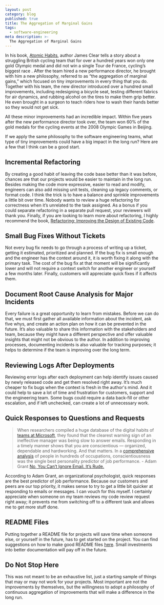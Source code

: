 ```yaml
---
layout: post
category: blog
published: true
title: The Aggregation of Marginal Gains
tags:
  - software-engineering
meta description: >-
  The Aggregation of Marginal Gains
---
```

In his book, [Atomic Habits](https://amzn.to/2UnRpLy), author James Clear tells a story about a struggling British cycling team that for over a hundred years won only one gold Olympic medal and did not win a single Tour de France, cycling’s biggest race . After the team hired a new performance director, he brought with him a new philosophy, referred to as “the aggregation of marginal gains,” which focused on tiny improvements in every thing that you do. Together with his team, the new director introduced over a hundred small improvements, including redesigning a bicycle seat, testing different fabrics for air dynamics, and rubbing alcohol on the tires to make them grip better. He even brought in a surgeon to teach riders how to wash their hands better so they would not get sick.

All these minor improvements had an incredible impact. Within five years after the new performance director took over, the team won 60% of the gold medals for the cycling events at the 2008 Olympic Games in Beijing.

If we apply the same philosophy to the software engineering teams, what type of tiny improvements could have a big impact in the long run? Here are a few that I think can be a good start.

## Incremental Refactoring

By creating a good habit of leaving the code base better than it was before, chances are that our projects would be easier to maintain in the long run. Besides making the code more expressive, easier to read and modify, engineers can also add missing unit tests, cleaning up legacy comments, or format code. I think the trick is to have a balance and sprinkle improvements a little bit over time. Nobody wants to review a huge refactoring for correctness when it’s unrelated to the task assigned. As a bonus if you could separate refactoring in a separate pull request, your reviewers will thank you. Finally, if you are looking to learn more about refactoring, I highly recommend the book, [Refactoring: Improving the Design of Existing Code](https://amzn.to/2UmVpvK).

## Small Bug Fixes Without Tickets

Not every bug fix needs to go through a process of writing up a ticket, getting it estimated, prioritized and planned. If the bug fix is small enough and the engineer has the context around it, it is worth fixing it along with the primary task. The cost of the bug fix at that moment will be significantly lower and will not require a context switch for another engineer or yourself a few months later. Finally, customers will appreciate quick fixes if it affects them.

## Document Root Cause Analysis for Major Incidents

Every failure is a great opportunity to learn from mistakes. Before we can do that, we must first gather all available information about the incident, ask five whys, and create an action plan on how it can be prevented in the future. It’s also valuable to share this information with the stakeholders and team, because they might have a different perspective and offer valuable insights that might not be obvious to the author. In addition to improving processes, documenting incidents is also valuable for tracking purposes; it helps to determine if the team is improving over the long term.

## Reviewing Logs After Deployments

Reviewing error logs after each deployment can help identify issues caused by newly released code and get them resolved right away. It’s much cheaper to fix bugs when the context is fresh in the author's mind. And it could help to save a lot of time and frustration for customers, support and the engineering team. Some bugs could require a data back-fill or other escalation, and if left unchecked, can create a lot of unnecessary work.

## Quick Responses to Questions and Requests

> When researchers compiled a huge database of the digital habits of [teams at Microsoft](https://medium.com/@duncanjwatts/the-organizational-spectroscope-7f9f239a897c), they found that the clearest warning sign of an ineffective manager was being slow to answer emails. Responding in a timely manner shows that you are conscientious — organized, dependable and hardworking. And that matters. In a [comprehensive analysis](http://psycnet.apa.org/record/2000-16508-004?casa_token=gqkQhZM9qwIAAAAA:QEr6Zmq76aqx63hGeqSf3FNhv02-J5XhnIKNTAouwMA-Cdl_X4_cDQhuSFaGv7EdRKcSbikV4qdxFcOquu4Xxw) of people in hundreds of occupations, conscientiousness was the single best personality predictor of job performance.
> \- Adam Grant [No, You Can’t Ignore Email. It’s Rude.](https://www.nytimes.com/2019/02/15/opinion/sunday/email-etiquette.html) 

According to Adam Grant, an organizational psychologist, quick responses are the best predictor of job performance. Because our customers and peers are our top priority, it makes sense to try to get a little bit quicker at responding to emails or messages. I can vouch for this myself. I certainly appreciate when someone on my team reviews my code review request right away; it prevents me from switching off to a different task and allows me to get more stuff done.

## README Files

Putting together a README file for projects will save time when someone else, or yourself in the future, has to get started on the project. You can find suggestions on how to make good README files [here](https://www.makeareadme.com/#suggestions-for-a-good-readme). Small investments into better documentation will pay off in the future.

## Do Not Stop Here

This was not meant to be an exhaustive list, just a starting sample of things that may or may not work for your projects. Most important are not the improvements by themselves, but the willingness to adopt a philosophy of continuous aggregation of improvements that will make a difference in the long run.